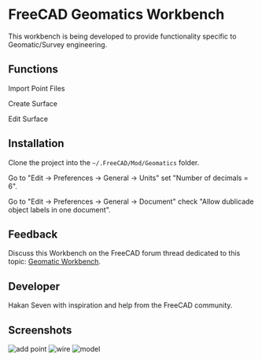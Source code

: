 # FreeCAD Geomatics Workbench
This workbench is being developed to provide functionality specific to Geomatic/Survey engineering.

## Functions
Import Point Files

Create Surface

Edit Surface

## Installation
Clone the project into the `~/.FreeCAD/Mod/Geomatics` folder.

Go to "Edit -> Preferences -> General -> Units" set "Number of decimals = 6".

Go to "Edit -> Preferences -> General -> Document" check "Allow dublicade object labels in one document".

## Feedback 
Discuss this Workbench on the FreeCAD forum thread dedicated to this topic: 
[Geomatic Workbench](https://forum.freecadweb.org/viewtopic.php?f=8&t=34371).

## Developer 
Hakan Seven with inspiration and help from the FreeCAD community.

## Screenshots

![add point](https://user-images.githubusercontent.com/3831435/55716231-20014f00-59ff-11e9-9d35-c6f7d6649806.png)
![wire](https://user-images.githubusercontent.com/3831435/53573372-6224ae80-3b7e-11e9-94d0-30ede898710d.png)
![model](https://user-images.githubusercontent.com/3831435/53573380-651f9f00-3b7e-11e9-90c3-f6bdafdbba83.png)
